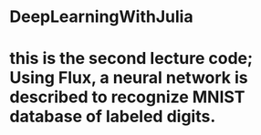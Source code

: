 # DeepLearningWithJulia
# this is the second lecture code; Using Flux, a neural network is described to recognize MNIST database of labeled digits.
